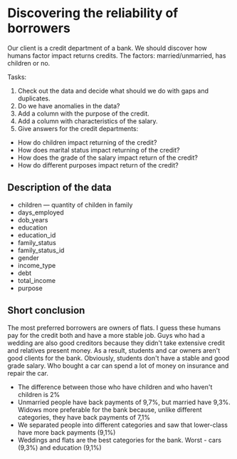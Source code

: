 # Discovering the reliability of borrowers 

Our client is a credit department of a bank. We should discover how humans factor impact returns credits. The factors: married/unmarried, has children or no.

Tasks:
1. Check out the data and decide what should we do with gaps and duplicates.
2. Do we have anomalies in the data?
3. Add a column with the purpose of the credit.
4. Add a column with characteristics of the salary.
5. Give answers for the credit departments:
 * How do children impact returning of the credit?
 * How does marital status impact returning of the credit?
 * How does the grade of the salary impact return of the credit?
 * How do different purposes impact return of the credit?

## Description of the data
* children — quantity of childen in family
* days_employed 
* dob_years 
* education 
* education_id 
* family_status 
* family_status_id 
* gender 
* income_type 
* debt 
* total_income 
* purpose 

## Short conclusion
The most preferred borrowers are owners of flats. I guess these humans pay for the credit both and have a more stable job. Guys who had a wedding are also good creditors because they didn't take extensive credit and relatives present money. As a result, students and car owners aren't good clients for the bank. Obviously, students don't have a stable and good grade salary. Who bought a car can spend a lot of money on insurance and repair the car.
- The difference between those who have children and who haven't children is 2%
- Unmarried people have back payments of 9,7%, but married have 9,3%. Widows more preferable for the bank because, unlike different categories, they have back payments of 7,1%
- We separated people into different categories and saw that lower-class have more back payments (9,1%)
- Weddings and flats are the best categories for the bank. Worst - cars (9,3%) and education (9,1%)
